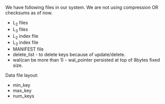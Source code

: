 We have following files in our system.
We are not using compression OR checksums as of now.

* L<sub>2</sub> files
* L<sub>3</sub> files
* L<sub>2</sub> index file
* L<sub>3</sub> index file
* MANIFEST file 
* delete_list - to delete keys because of update/delete.
* wal(can be more than 1) - wal_pointer persisted at top of 8bytes fixed size.

Data file layout:

- min_key
- max_key
- num_keys



